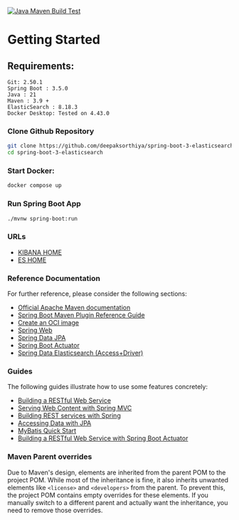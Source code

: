 [![Java Maven Build Test](https://github.com/deepaksorthiya/spring-boot-3-elasticsearch/actions/workflows/maven-build.yml/badge.svg)](https://github.com/deepaksorthiya/spring-boot-3-elasticsearch/actions/workflows/maven.yml)

# Getting Started

## Requirements:

```
Git: 2.50.1
Spring Boot : 3.5.0
Java : 21
Maven : 3.9 +
ElasticSearch : 8.18.3
Docker Desktop: Tested on 4.43.0
```

### Clone Github Repository

```bash
git clone https://github.com/deepaksorthiya/spring-boot-3-elasticsearch
cd spring-boot-3-elasticsearch
```

### Start Docker:

```bash
docker compose up
```

### Run Spring Boot App

```bash
./mvnw spring-boot:run
```

### URLs

* [KIBANA HOME](http://localhost:5601)
* [ES HOME](http://localhost:9200)

### Reference Documentation

For further reference, please consider the following sections:

* [Official Apache Maven documentation](https://maven.apache.org/guides/index.html)
* [Spring Boot Maven Plugin Reference Guide](https://docs.spring.io/spring-boot/maven-plugin)
* [Create an OCI image](https://docs.spring.io/spring-boot/maven-plugin/build-image.html)
* [Spring Web](https://docs.spring.io/spring-boot/reference/web/servlet.html)
* [Spring Data JPA](https://docs.spring.io/spring-boot/reference/data/sql.html#data.sql.jpa-and-spring-data)
* [Spring Boot Actuator](https://docs.spring.io/spring-boot/reference/actuator/index.html)
* [Spring Data Elasticsearch (Access+Driver)](https://docs.spring.io/spring-boot/reference/data/nosql.html#data.nosql.elasticsearch)

### Guides

The following guides illustrate how to use some features concretely:

* [Building a RESTful Web Service](https://spring.io/guides/gs/rest-service/)
* [Serving Web Content with Spring MVC](https://spring.io/guides/gs/serving-web-content/)
* [Building REST services with Spring](https://spring.io/guides/tutorials/rest/)
* [Accessing Data with JPA](https://spring.io/guides/gs/accessing-data-jpa/)
* [MyBatis Quick Start](https://github.com/mybatis/spring-boot-starter/wiki/Quick-Start)
* [Building a RESTful Web Service with Spring Boot Actuator](https://spring.io/guides/gs/actuator-service/)

### Maven Parent overrides

Due to Maven's design, elements are inherited from the parent POM to the project POM.
While most of the inheritance is fine, it also inherits unwanted elements like `<license>` and `<developers>` from the
parent.
To prevent this, the project POM contains empty overrides for these elements.
If you manually switch to a different parent and actually want the inheritance, you need to remove those overrides.